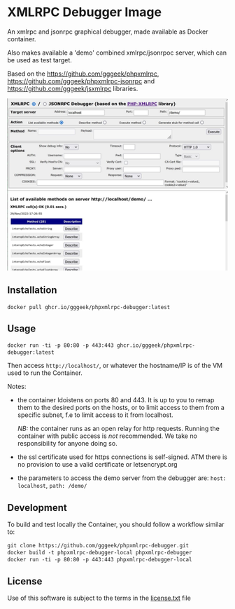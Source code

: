 XMLRPC Debugger Image
=====================

An xmlrpc and jsonrpc graphical debugger, made available as Docker container.

Also makes available a 'demo' combined xmlrpc/jsonrpoc server, which can be used as test target.

Based on the https://github.com/gggeek/phpxmlrpc, https://github.com/gggeek/phpxmlrpc-jsonrpc and
https://github.com/gggeek/jsxmlrpc libraries.

![Screenshot](doc/images/screenshot.jpg)

Installation
------------

    docker pull ghcr.io/gggeek/phpxmlrpc-debugger:latest

Usage
-----

    docker run -ti -p 80:80 -p 443:443 ghcr.io/gggeek/phpxmlrpc-debugger:latest

Then access `http://localhost/`, or whatever the hostname/IP is of the VM used to run the Container.

Notes:

* the container ldoistens on ports 80 and 443. It is up to you to remap them to the desired ports on the hosts, or to limit
  access to them from a specific subnet, f.e to limit access to it from localhost.

  *NB:* the container runs as an open relay for http requests. Running the container with public access is _not_
  recommended. We take no responsibility for anyone doing so.

* the ssl certificate used for https connections is self-signed. ATM there is no provision to use a valid certificate or
  letsencrypt.org

* the parameters to access the demo server from the debugger are: `host: localhost`, `path: /demo/`

Development
-----------

To build and test locally the Container, you should follow a workflow similar to:

    git clone https://github.com/gggeek/phpxmlrpc-debugger.git
    docker build -t phpxmlrpc-debugger-local phpxmlrpc-debugger
    docker run -ti -p 80:80 -p 443:443 phpxmlrpc-debugger-local

License
-------
Use of this software is subject to the terms in the [license.txt](license.txt) file
